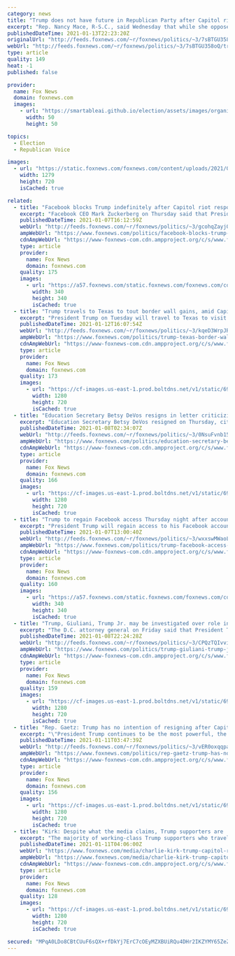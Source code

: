 ```yaml
---
category: news
title: "Trump does not have future in Republican Party after Capitol riot: Rep. Nancy Mace"
excerpt: "Rep. Nancy Mace, R-S.C., said Wednesday that while she opposes the impeachment process in the closing days of President Trump's term, he does not have a future in the Republican Party after the events of the past week."
publishedDateTime: 2021-01-13T22:23:20Z
originalUrl: "http://feeds.foxnews.com/~r/foxnews/politics/~3/7sBTGU358oQ/trump-future-republican-party-capitol-riot-rep-nancy-mace"
webUrl: "http://feeds.foxnews.com/~r/foxnews/politics/~3/7sBTGU358oQ/trump-future-republican-party-capitol-riot-rep-nancy-mace"
type: article
quality: 149
heat: -1
published: false

provider:
  name: Fox News
  domain: foxnews.com
  images:
    - url: "https://smartableai.github.io/election/assets/images/organizations/foxnews.com-50x50.jpg"
      width: 50
      height: 50

topics:
  - Election
  - Republican Voice

images:
  - url: "https://static.foxnews.com/foxnews.com/content/uploads/2021/01/Nancy-Mace-House-floor-speech-violence.jpg"
    width: 1279
    height: 720
    isCached: true

related:
  - title: "Facebook blocks Trump indefinitely after Capitol riot response"
    excerpt: "Facebook CEO Mark Zuckerberg on Thursday said that President Trump’s Facebook and Instagram accounts will be blocked \"indefinitely,\" and for at least the next two weeks before Inauguration Day."
    publishedDateTime: 2021-01-07T16:12:59Z
    webUrl: "http://feeds.foxnews.com/~r/foxnews/politics/~3/gcohqZayj0g/facebook-blocks-trump-indefinitely-capitol-riot-response"
    ampWebUrl: "https://www.foxnews.com/politics/facebook-blocks-trump-indefinitely-capitol-riot-response.amp"
    cdnAmpWebUrl: "https://www-foxnews-com.cdn.ampproject.org/c/s/www.foxnews.com/politics/facebook-blocks-trump-indefinitely-capitol-riot-response.amp"
    type: article
    provider:
      name: Fox News
      domain: foxnews.com
    quality: 175
    images:
      - url: "https://a57.foxnews.com/static.foxnews.com/foxnews.com/content/uploads/2020/10/340/340/brooke-singman-headshot.jpg?ve=1&tl=1"
        width: 340
        height: 340
        isCached: true
  - title: "Trump travels to Texas to tout border wall gains, amid Capitol riot fallout"
    excerpt: "President Trump on Tuesday will travel to Texas to visit the wall at the southern border, and tout his administration’s accomplishment in building more than 450 miles since he took office – an attempt to move attention away from the controversy related to last week’s riot in the Capitol."
    publishedDateTime: 2021-01-12T16:07:54Z
    webUrl: "http://feeds.foxnews.com/~r/foxnews/politics/~3/kqeD3WrpJRE/trump-texas-border-wall-gains"
    ampWebUrl: "https://www.foxnews.com/politics/trump-texas-border-wall-gains.amp"
    cdnAmpWebUrl: "https://www-foxnews-com.cdn.ampproject.org/c/s/www.foxnews.com/politics/trump-texas-border-wall-gains.amp"
    type: article
    provider:
      name: Fox News
      domain: foxnews.com
    quality: 173
    images:
      - url: "https://cf-images.us-east-1.prod.boltdns.net/v1/static/694940094001/0afe3101-4207-4390-a463-c8a200bcb033/ec23c2a3-31d2-4ea5-a18d-a46273f06d02/1280x720/match/image.jpg"
        width: 1280
        height: 720
        isCached: true
  - title: "Education Secretary Betsy DeVos resigns in letter criticizing Trump's rhetoric amid riots"
    excerpt: "Education Secretary Betsy DeVos resigned on Thursday, citing the riots that took place at the U.S. Capitol the prior day, Fox News has confirmed."
    publishedDateTime: 2021-01-08T02:34:07Z
    webUrl: "http://feeds.foxnews.com/~r/foxnews/politics/~3/0NsuFvnb154/education-secretary-betsy-devos-resigns-riots"
    ampWebUrl: "https://www.foxnews.com/politics/education-secretary-betsy-devos-resigns-riots.amp"
    cdnAmpWebUrl: "https://www-foxnews-com.cdn.ampproject.org/c/s/www.foxnews.com/politics/education-secretary-betsy-devos-resigns-riots.amp"
    type: article
    provider:
      name: Fox News
      domain: foxnews.com
    quality: 166
    images:
      - url: "https://cf-images.us-east-1.prod.boltdns.net/v1/static/694940094001/74c1d84e-2483-4be3-82cf-0673113ddfaa/85592fcd-ce06-4ea8-94b7-e4ce7cca22e9/1280x720/match/image.jpg"
        width: 1280
        height: 720
        isCached: true
  - title: "Trump to regain Facebook access Thursday night after account locked over response to Capitol violence"
    excerpt: "President Trump will regain access to his Facebook account Thursday night after the social media giant locked him out of his account for the first time for violating its policies."
    publishedDateTime: 2021-01-07T13:00:40Z
    webUrl: "http://feeds.foxnews.com/~r/foxnews/politics/~3/wxxswMWaoLc/trump-facebook-access-account-locked-policy-violation"
    ampWebUrl: "https://www.foxnews.com/politics/trump-facebook-access-account-locked-policy-violation.amp"
    cdnAmpWebUrl: "https://www-foxnews-com.cdn.ampproject.org/c/s/www.foxnews.com/politics/trump-facebook-access-account-locked-policy-violation.amp"
    type: article
    provider:
      name: Fox News
      domain: foxnews.com
    quality: 160
    images:
      - url: "https://a57.foxnews.com/static.foxnews.com/foxnews.com/content/uploads/2020/10/340/340/brooke-singman-headshot.jpg?ve=1&tl=1"
        width: 340
        height: 340
        isCached: true
  - title: "Trump, Giuliani, Trump Jr. may be investigated over role in Capitol riot, DC attorney general suggests"
    excerpt: "The D.C. attorney general on Friday said that President Trump, Donald Trump Jr., and Trump lawyer Rudy Giuliani could be investigated over their alleged instigation of the riots at the Capitol building that left five people -- including a police officer -- dead."
    publishedDateTime: 2021-01-08T22:24:28Z
    webUrl: "http://feeds.foxnews.com/~r/foxnews/politics/~3/CPQzTQIvvi0/trump-giuliani-trump-jr-investigated-capitol-riots-dc-attorney-general"
    ampWebUrl: "https://www.foxnews.com/politics/trump-giuliani-trump-jr-investigated-capitol-riots-dc-attorney-general.amp"
    cdnAmpWebUrl: "https://www-foxnews-com.cdn.ampproject.org/c/s/www.foxnews.com/politics/trump-giuliani-trump-jr-investigated-capitol-riots-dc-attorney-general.amp"
    type: article
    provider:
      name: Fox News
      domain: foxnews.com
    quality: 159
    images:
      - url: "https://cf-images.us-east-1.prod.boltdns.net/v1/static/694940094001/6513e8bf-4fb1-4d92-a52c-4478f0026468/398165b5-b42e-4421-8828-509ba2ca0d2c/1280x720/match/image.jpg"
        width: 1280
        height: 720
        isCached: true
  - title: "Rep. Gaetz: Trump has no intention of resigning after Capitol riot, will 'not leave the public stage at all'"
    excerpt: "\"President Trump continues to be the most powerful, the most influential Republican on the planet Earth,\" Gaetz said. \"It's my expectation that while he'll be leaving the White House in several days when his term is lawfully complete, he will continue to weigh in on matters that are important to the"
    publishedDateTime: 2021-01-11T03:47:39Z
    webUrl: "http://feeds.foxnews.com/~r/foxnews/politics/~3/vER0oxqqpaI/rep-gaetz-trump-has-no-intention-of-resigning-will-not-leave-the-public-stage-at-all"
    ampWebUrl: "https://www.foxnews.com/politics/rep-gaetz-trump-has-no-intention-of-resigning-will-not-leave-the-public-stage-at-all.amp"
    cdnAmpWebUrl: "https://www-foxnews-com.cdn.ampproject.org/c/s/www.foxnews.com/politics/rep-gaetz-trump-has-no-intention-of-resigning-will-not-leave-the-public-stage-at-all.amp"
    type: article
    provider:
      name: Fox News
      domain: foxnews.com
    quality: 156
    images:
      - url: "https://cf-images.us-east-1.prod.boltdns.net/v1/static/694940094001/01f558dd-ed80-4f8f-ade4-1085f537ea56/6028a5a7-09d8-4664-8310-c4520818986e/1280x720/match/image.jpg"
        width: 1280
        height: 720
        isCached: true
  - title: "Kirk: Despite what the media claims, Trump supporters are 'repulsed' by Capitol riots"
    excerpt: "The majority of working-class Trump supporters who traveled to DC last week were \"repulsed\" by Wednesday's riots that engulfed the Capitol in chaos and resulted in at least four deaths, conservative activist Charlie Kirk said Sunday."
    publishedDateTime: 2021-01-11T04:06:00Z
    webUrl: "https://www.foxnews.com/media/charlie-kirk-trump-capitol-riots-gop"
    ampWebUrl: "https://www.foxnews.com/media/charlie-kirk-trump-capitol-riots-gop.amp"
    cdnAmpWebUrl: "https://www-foxnews-com.cdn.ampproject.org/c/s/www.foxnews.com/media/charlie-kirk-trump-capitol-riots-gop.amp"
    type: article
    provider:
      name: Fox News
      domain: foxnews.com
    quality: 128
    images:
      - url: "https://cf-images.us-east-1.prod.boltdns.net/v1/static/694940094001/d5b8fcff-75ca-4ddd-9290-b3c34ae295e0/b085f4bc-1744-4b7d-b848-07cf2b03af7d/1280x720/match/image.jpg"
        width: 1280
        height: 720
        isCached: true

secured: "MPqA0LDo8CBtCUuF6sQX+rfDkYj7ErC7cOEyMZXBUiRQu4DHr2IKZYMY65ZeZ2qYMJRb2HneMYw3Zz+uiSRht4QRpdF9RLZIuWYM9g88QxUx36vj6WE8wgEreJeJW2XsP6WA1OCYLRGw8kGQujRpZLoUAmAlj796Iv0FbUF2BMJAHCCvaeyvKAdRVvA8n5qijJvE2TGbbvyLpfiVAOx8BtCZeI14wz04MyCDSO6BBE7+o/MAWExr42E9NPxUuQWcZINkPbCI1oV8ynYvXKNrO56NGpstPZwDs90mkyJRYN4ppJl8C+uH/fENbiPAW4ahYxdtRFHzoomY9/YWWKQ/J9FypyYzRVT7TwFFfe4AfSo=;DTIYMo3FtV8IpLTIkyqakg=="
---
```


